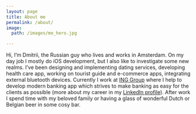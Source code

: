 ```yaml
---
layout: page
title: About me
permalink: /about/
image:
  path: /images/me_hero.jpg

---
```


Hi, I’m Dmitrii, the Russian guy who lives and works in Amsterdam. On my day job I mostly do iOS development, but I also like to investigate some new realms. I’ve been designing and implementing dating services, developing health care app, working on tourist guide and e-commerce apps, integrating external bluetooth devices. Currently I work at [ING Group](https://www.ing.com/Home.htm) where I help to develop modern banking app which strives to make banking as easy for the clients as possible (more about my career in my [LinkedIn profile](https://www.linkedin.com/in/ivanovdmitrii/)). After work I spend time with my beloved family or having a glass of wonderful Dutch or Belgian beer in some cosy bar.
